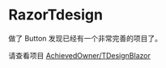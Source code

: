 # RazorTdesign

做了 Button 发现已经有一个非常完善的项目了。

请查看项目 [AchievedOwner/TDesignBlazor](https://github.com/AchievedOwner/TDesignBlazor)
